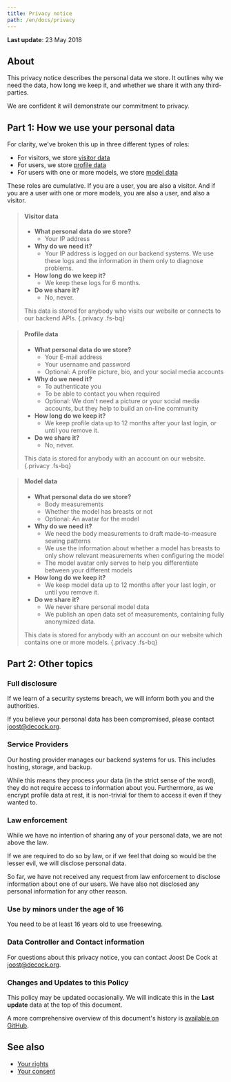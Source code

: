 ```yaml
---
title: Privacy notice
path: /en/docs/privacy
---
```


**Last update**: 23 May 2018

## About

This privacy notice describes the personal data we store.
It outlines why we need the data, how long we keep it, and whether we share it with any third-parties.

We are confident it will demonstrate our commitment to privacy. 

## Part 1: How we use your personal data

For clarity, we've broken this up in three different types of roles:

 - For visitors, we store [visitor data](#visitor-data)
 - For users, we store [profile data](#profile-data)
 - For users with one or more models, we store [model data](#model-data)

These roles are cumulative. If you are a user, you are also a visitor.
And if you are a user with one or more models, you are also a user, and also a visitor.

> #### Visitor data
> 
>  - **What personal data do we store?**
>    - Your IP address
>  - **Why do we need it?**
>    - Your IP address is logged on our backend systems. We use these logs and the information in them only to diagnose problems.
>  - **How long do we keep it?**
>    - We keep these logs for 6 months.
>  - **Do we share it?**
>    - No, never.
>
> This data is stored for anybody who visits our website or connects to our backend APIs.
{.privacy .fs-bq}

> #### Profile data
> 
>  - **What personal data do we store?**
>    - Your E-mail address
>    - Your username and password
>    - Optional: A profile picture, bio, and your social media accounts
>  - **Why do we need it?**
>    - To authenticate you
>    - To be able to contact you when required
>    - Optional: We don't need a picture or your social media accounts, but they help to build an on-line community
>  - **How long do we keep it?**
>    - We keep profile data up to 12 months after your last login, or until you remove it.
>  - **Do we share it?**
>    - No, never.
>
> This data is stored for anybody with an account on our website.
{.privacy .fs-bq}

> #### Model data
>
>  - **What personal data do we store?**
>    - Body measurements
>    - Whether the model has breasts or not
>    - Optional: An avatar for the model
>  - **Why do we need it?**
>    - We need the body measurements to draft made-to-measure sewing patterns
>    - We use the information about whether a model has breasts to only show relevant measurements when configuring the model
>    - The model avatar only serves to help you differentiate between your different models
>  - **How long do we keep it?**
>    - We keep model data up to 12 months after your last login, or until you remove it.
>  - **Do we share it?**
>    - We never share personal model data
>    - We publish an open data set of measurements, containing fully anonymized data.
> 
> This data is stored for anybody with an account on our website which contains one or more models.
{.privacy .fs-bq}

## Part 2: Other topics

### Full disclosure

If we learn of a security systems breach, we will inform both you and the authorities.

If you believe your personal data has been compromised, please contact joost@decock.org.


### Service Providers

Our hosting provider manages our backend systems for us. This includes hosting, storage, and backup. 

While this means they process your data (in the strict sense of the word), they do not require access to information about you. 
Furthermore, as we encrypt profile data at rest, it is non-trivial for them to access it even if they wanted to.

### Law enforcement

While we have no intention of sharing any of your personal data, we are not above the law.

If we are required to do so by law, or if we feel that doing so would be the lesser evil, we will disclose personal data.

So far, we have not received any request from law enforcement to disclose information about one of our users.
We have also not disclosed any personal information for any other reason.

### Use by minors under the age of 16

You need to be at least 16 years old to use freesewing.

### Data Controller and Contact information

For questions about this privacy notice, you can contact Joost De Cock at joost@decock.org.

### Changes and Updates to this Policy

This policy may be updated occasionally. We will indicate this in the **Last update** data at the top of this document.

A more comprehensive overview of this document's history is 
[available on GitHub](https://github.com/freesewing/site/commits/develop/nuxt/content/en/docs/privacy/index.md).

## See also

 - [Your rights](/rights)
 - [Your consent](/account/consent)


